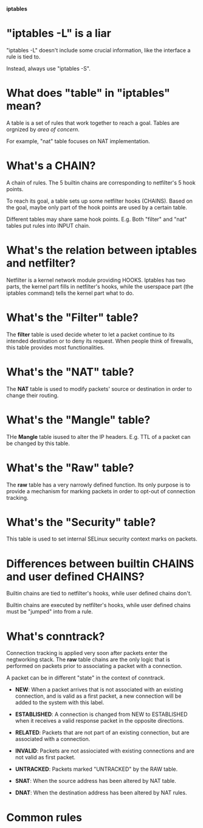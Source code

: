 **iptables**
# "iptables -L" is a liar
"iptables -L" doesn't include some crucial information, like the interface a rule is tied to.

Instead, always use "iptables -S".

# What does "table" in "iptables" mean?
A table is a set of rules that work together to reach a goal.
Tables are orgnized by *area of concern*.

For example, "nat" table focuses on NAT implementation. 

# What's a CHAIN?
A chain of rules. 
The 5 builtin chains are corresponding to netfilter's 5 hook points.

To reach its goal, a table sets up some netfilter hooks (CHAINS). Based on the goal, maybe only part of the hook points are used by a certain table. 

Different tables may share same hook points. E.g. Both "filter" and "nat" tables put rules into INPUT chain.

# What's the relation between iptables and netfilter?
Netfilter is a kernel network module providing HOOKS.
Iptables has two parts, the kernel part fills in netfilter's hooks, while the userspace part (the iptables command) tells the kernel part what to do.

# What's the "Filter" table?
The **filter** table is used decide wheter to let a packet continue to its intended destination or to deny its request.
When people think of firewalls, this table provides most functionalities.

# What's the "NAT" table?
The **NAT** table is used to modify packets' source or destination in order to change their routing.

# What's the "Mangle" table?
THe **Mangle** table isused to alter the IP headers. E.g. TTL of a packet can be changed by this table.

# What's the "Raw" table?
The **raw** table has a very narrowly defined function. Its only purpose is to provide a mechanism for marking packets in order to opt-out of connection tracking.

# What's the "Security" table?
This table is used to set internal SELinux security context marks on packets.

# Differences between builtin CHAINS and user defined CHAINS?
Builtin chains are tied to netfilter's hooks, while user defined chains don't.

Builtin chains are executed by netfilter's hooks, while user defined chains must be "jumped" into from a rule.

# What's conntrack?
Connection tracking is applied very soon after packets enter the negtworking stack. The **raw** table chains are the only logic that is performed on packets prior to associating a packet with a connection.

A packet can be in different "state" in the context of conntrack.
- **NEW**: When a packet arrives that is not associated with an existing connection, and is valid as a first packet, a new connection will be added to the system with this label.

- **ESTABLISHED**: A connection is changed from NEW to ESTABLISHED when it receives a valid response packet in the opposite directions.

- **RELATED**: Packets that are not part of an existing connection, but are associated with a connection.

- **INVALID**: Packets are not assiociated with existing connections and are not valid as first packet.

- **UNTRACKED**: Packets marked "UNTRACKED" by the RAW table.

- **SNAT**: When the source address has been altered by NAT table.

- **DNAT**: When the destination address has been altered by NAT rules.

# Common rules
